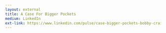 ```yaml
---
layout: external
title: A Case For Bigger Pockets
medium: LinkedIn
ext-link: https://www.linkedin.com/pulse/case-bigger-pockets-bobby-craig/
---
```

